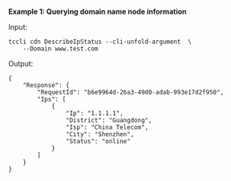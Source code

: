 **Example 1: Querying domain name node information**



Input: 

```
tccli cdn DescribeIpStatus --cli-unfold-argument  \
    --Domain www.test.com
```

Output: 
```
{
    "Response": {
        "RequestId": "b6e9964d-26a3-49d0-adab-993e17d2f950",
        "Ips": [
            {
                "Ip": "1.1.1.1",
                "District": "Guangdong",
                "Isp": "China Telecom",
                "City": "Shenzhen",
                "Status": "online"
            }
        ]
    }
}
```

